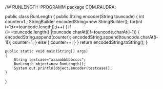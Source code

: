 //# RUNLENGTH-PROGRAMM
package COM.RAUDRA;

public class RunLength
{
    public String encoder(String touncode)
    {
        int counter=1 ;
        StringBuilder encodedString=new StringBuilder();
        for(int i=1;i<=touncode.length();i++)
        {
             if (i==touncode.length()||touncode.charAt(i)!=touncode.charAt(i-1))
             {
                 encodedString.append(counter);
                 encodedString.append(touncode.charAt(i-1));
                 counter=1;
             }
             else
             {
                 counter++;
             }
        }
        return encodedString.toString();
    }

    public static void main(String[] args)
    {
        String testcase="aaaaabbbbbcccc";
        RunLength object=new RunLength();
        System.out.println(object.encoder(testcase));
    }
}

